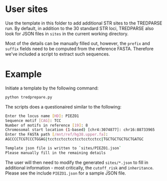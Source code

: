 # User sites

Use the template in this folder to add additional STR sites to the TREDPARSE
run. By default, in addition to the 30 standard STR loci, TREDPARSE also look
for JSON files in ``sites`` in the current working directory.

Most of the details can be manually filled out, however, the ``prefix`` and
``suffix`` fields need to be computed from the reference FASTA. Therefore we've
included a script to extract such sequences.

# Example

Initiate a template by the following command:

```bash
python tredprepare.py
```

The scripts does a questionaired similar to the following:

```bash
Enter the locus name [HD]: PIEZO1
Sequence motif [CAG]: TCC
Number of motifs in reference [19]: 8
Chromosomal start location (1-based) [chr4:3074877]: chr16:88733965
Enter the FASTA path [/mnt/ref/hg38.upper.fa]:
AGCCCCTCGTCCCTGGAG|tcctcctcctcctcctcctcctcc|TGCTGCTGCTGCTGATGC

Template json file is written to `sites/PIEZO1.json`
Please manually fill in the remaining details
```

The user will then need to modify the generated ``sites/*.json`` to fill in
additional information - most critically, the ``cutoff_risk`` and
``inheritance``. Please see the include ``PIEZO1.json`` for a sample JSON file.
